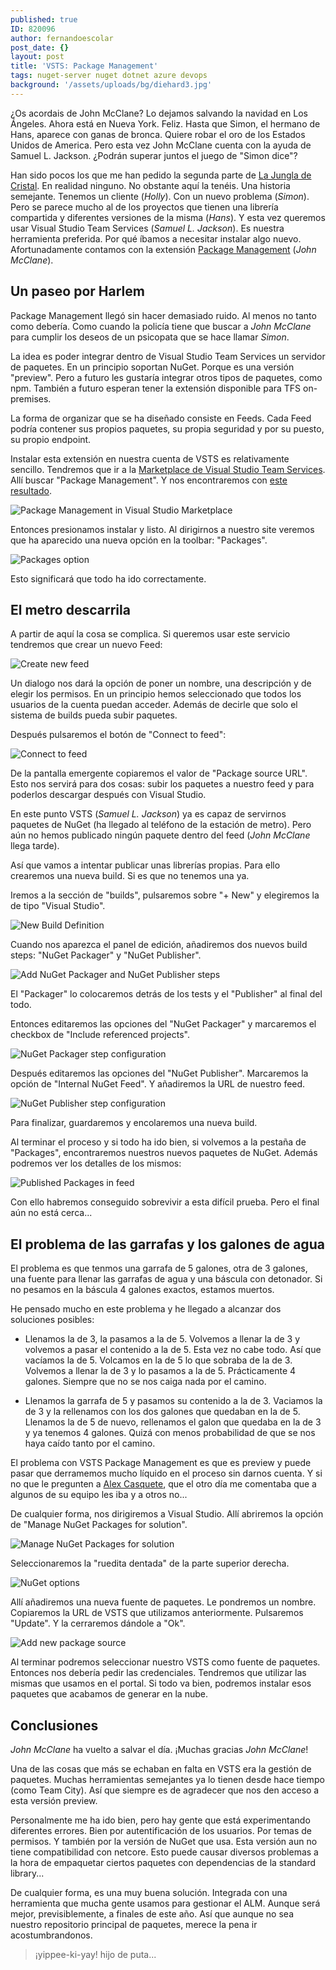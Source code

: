 ```yaml
---
published: true
ID: 820096
author: fernandoescolar
post_date: {}
layout: post
title: 'VSTS: Package Management'
tags: nuget-server nuget dotnet azure devops
background: '/assets/uploads/bg/diehard3.jpg'
---
```

¿Os acordais de John McClane? Lo dejamos salvando la navidad en Los Ángeles. Ahora está en Nueva York. Feliz. Hasta que Simon, el hermano de Hans, aparece con ganas de bronca. Quiere robar el oro de los Estados Unidos de America. Pero esta vez John McClane cuenta con la ayuda de Samuel L. Jackson. ¿Podrán superar juntos el juego de "Simon dice"?<!--break-->

Han sido pocos los que me han pedido la segunda parte de [La Jungla de Cristal](http://fernandoescolar.github.io/2016/09/08/quiero-mi-propio-nuget/ "Quiero mi propio NuGet"). En realidad ninguno. No obstante aquí la tenéis. Una historia semejante. Tenemos un cliente (_Holly_). Con un nuevo problema (_Simon_). Pero se parece mucho al de los proyectos que tienen una librería compartida y diferentes versiones de la misma (_Hans_). Y esta vez queremos usar Visual Studio Team Services (_Samuel L. Jackson_). Es nuestra herramienta preferida. Por qué íbamos a necesitar instalar algo nuevo. Afortunadamente contamos con la extensión [Package Management](https://marketplace.visualstudio.com/items?itemName=ms.feed "Package Management in the Visual Studio MarketPlace") (_John McClane_).

## Un paseo por Harlem
Package Management llegó sin hacer demasiado ruido. Al menos no tanto como debería. Como cuando la policía tiene que buscar a _John McClane_ para cumplir los deseos de un psicopata que se hace llamar _Simon_.

La idea es poder integrar dentro de Visual Studio Team Services un servidor de paquetes. En un principio soportan NuGet. Porque es una versión "preview". Pero a futuro les gustaría integrar otros tipos de paquetes, como npm. También a futuro esperan tener la extensión disponible para TFS on-premises.

La forma de organizar que se ha diseñado consiste en Feeds. Cada Feed podría contener sus propios paquetes, su propia seguridad y por su puesto, su propio endpoint.

Instalar esta extensión en nuestra cuenta de VSTS es relativamente sencillo. Tendremos que ir a la [Marketplace de Visual Studio Team Services](https://marketplace.visualstudio.com/ "Visual Studio Marketplace"). Allí buscar "Package Management". Y nos encontraremos con [este resultado](https://marketplace.visualstudio.com/items?itemName=ms.feed "Package Management").

![Package Management in Visual Studio Marketplace](/assets/uploads/2016/10/package-management-1.png)

Entonces presionamos instalar y listo. Al dirigirnos a nuestro site veremos que ha aparecido una nueva opción en la toolbar: "Packages".

![Packages option](/assets/uploads/2016/10/package-management-2.png)

Esto significará que todo ha ido correctamente.

## El metro descarrila
A partir de aquí la cosa se complica. Si queremos usar este servicio tendremos que crear un nuevo Feed:

![Create new feed](/assets/uploads/2016/10/package-management-3.png)

Un dialogo nos dará la opción de poner un nombre, una descripción y de elegir los permisos. En un principio hemos seleccionado que todos los usuarios de la cuenta puedan acceder. Además de decirle que solo el sistema de builds pueda subir paquetes.

Después pulsaremos el botón de "Connect to feed":

![Connect to feed](/assets/uploads/2016/10/package-management-4.png)

De la pantalla emergente copiaremos el valor de "Package source URL". Esto nos servirá para dos cosas: subir los paquetes a nuestro feed y para poderlos descargar después con Visual Studio.

En este punto VSTS (_Samuel L. Jackson_) ya es capaz de servirnos paquetes de NuGet (ha llegado al teléfono de la estación de metro). Pero aún no hemos publicado ningún paquete dentro del feed (_John McClane_ llega tarde).

Así que vamos a intentar publicar unas librerías propias. Para ello crearemos una nueva build. Si es que no tenemos una ya.

Iremos a la sección de "builds", pulsaremos sobre "+ New" y elegiremos la de tipo "Visual Studio".

![New Build Definition](/assets/uploads/2016/10/package-management-5.png)

Cuando nos aparezca el panel de edición, añadiremos dos nuevos build steps: "NuGet Packager" y "NuGet Publisher".

![Add NuGet Packager and NuGet Publisher steps](/assets/uploads/2016/10/package-management-6.png)

El "Packager" lo colocaremos detrás de los tests y el "Publisher" al final del todo.

Entonces editaremos las opciones del "NuGet Packager" y marcaremos el checkbox de "Include referenced projects".

![NuGet Packager step configuration](/assets/uploads/2016/10/package-management-7.png)

Después editaremos las opciones del "NuGet Publisher". Marcaremos la opción de "Internal NuGet Feed". Y añadiremos la URL de nuestro feed.

![NuGet Publisher step configuration](/assets/uploads/2016/10/package-management-8.png)

Para finalizar, guardaremos y encolaremos una nueva build.

Al terminar el proceso y si todo ha ido bien, si volvemos a la pestaña de "Packages", encontraremos nuestros nuevos paquetes de NuGet. Además podremos ver los detalles de los mismos:

![Published Packages in feed](/assets/uploads/2016/10/package-management-9.png)

Con ello habremos conseguido sobrevivir a esta difícil prueba. Pero el final aún no está cerca...


## El problema de las garrafas y los galones de agua

El problema es que tenmos una garrafa de 5 galones, otra de 3 galones, una fuente para llenar las garrafas de agua y una báscula con detonador. Si no pesamos en la báscula 4 galones exactos, estamos muertos.

He pensado mucho en este problema y he llegado a alcanzar dos soluciones posibles:

- Llenamos la de 3, la pasamos a la de 5. Volvemos a llenar la de 3 y volvemos a pasar el contenido a la de 5. Esta vez no cabe todo. Así que vacíamos la de 5. Volcamos en la de 5 lo que sobraba de la de 3. Volvemos a llenar la de 3 y lo pasamos a la de 5. Prácticamente 4 galones. Siempre que no se nos caiga nada por el camino.

- Llenamos la garrafa de 5 y pasamos su contenido a la de 3. Vaciamos la de 3 y la rellenamos con los dos galones que quedaban en la de 5. Llenamos la de 5 de nuevo, rellenamos el galon que quedaba en la de 3 y ya tenemos 4 galones. Quizá con menos probabilidad de que se nos haya caído tanto por el camino.

El problema con VSTS Package Management es que es preview y puede pasar que derramemos mucho líquido en el proceso sin darnos cuenta. Y si no que le pregunten a [Alex Casquete](https://twitter.com/acasquete "Alex Casquete"), que el otro día me comentaba que a algunos de su equipo les iba y a otros no...

De cualquier forma, nos dirigiremos a Visual Studio. Allí abriremos la opción de "Manage NuGet Packages for solution".

![Manage NuGet Packages for solution](/assets/uploads/2016/10/package-management-10.png)

Seleccionaremos la "ruedita dentada" de la parte superior derecha.

![NuGet options](/assets/uploads/2016/10/package-management-11.png)

Allí añadiremos una nueva fuente de paquetes. Le pondremos un nombre. Copiaremos la URL de VSTS que utilizamos anteriormente. Pulsaremos "Update". Y la cerraremos dándole a "Ok".

![Add new package source](/assets/uploads/2016/10/package-management-12.png)

Al terminar podremos seleccionar nuestro VSTS como fuente de paquetes. Entonces nos debería pedir las credenciales. Tendremos que utilizar las mismas que usamos en el portal. Si todo va bien, podremos instalar esos paquetes que acabamos de generar en la nube.

## Conclusiones
_John McClane_ ha vuelto a salvar el día. ¡Muchas gracias _John McClane_!

Una de las cosas que más se echaban en falta en VSTS era la gestión de paquetes. Muchas herramientas semejantes ya lo tienen desde hace tiempo (como Team City). Así que siempre es de agradecer que nos den acceso a esta versión preview.

Personalmente me ha ido bien, pero hay gente que está experimentando diferentes errores. Bien por autentificación de los usuarios. Por temas de permisos. Y también por la versión de NuGet que usa. Esta versión aun no tiene compatibilidad con netcore. Esto puede causar diversos problemas a la hora de empaquetar ciertos paquetes con dependencias de la standard library...

De cualquier forma, es una muy buena solución. Integrada con una herramienta que mucha gente usamos para gestionar el ALM. Aunque será mejor, previsiblemente, a finales de este año. Así que aunque no sea nuestro repositorio principal de paquetes, merece la pena ir acostumbrandonos.

> ¡yippee-ki-yay! hijo de puta...
